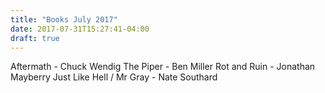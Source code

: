 ```yaml
---
title: "Books July 2017"
date: 2017-07-31T15:27:41-04:00
draft: true
---
```


Aftermath - Chuck Wendig 
The Piper - Ben Miller 
Rot and Ruin - Jonathan Mayberry 
Just Like Hell / Mr Gray - Nate Southard
